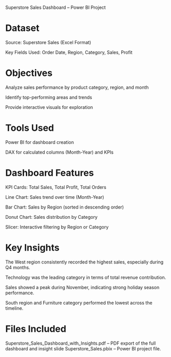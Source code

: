 Superstore Sales Dashboard – Power BI Project

# Dataset

Source: Superstore Sales (Excel Format)

Key Fields Used: Order Date, Region, Category, Sales, Profit

# Objectives

Analyze sales performance by product category, region, and month

Identify top-performing areas and trends

Provide interactive visuals for exploration

# Tools Used

Power BI for dashboard creation

DAX for calculated columns (Month-Year) and KPIs

# Dashboard Features

KPI Cards: Total Sales, Total Profit, Total Orders

Line Chart: Sales trend over time (Month-Year)

Bar Chart: Sales by Region (sorted in descending order)

Donut Chart: Sales distribution by Category

Slicer: Interactive filtering by Region or Category

# Key Insights

The West region consistently recorded the highest sales, especially during Q4 months.

Technology was the leading category in terms of total revenue contribution.

Sales showed a peak during November, indicating strong holiday season performance.

South region and Furniture category performed the lowest across the timeline.

# Files Included

Superstore_Sales_Dashboard_with_Insights.pdf – PDF export of the full dashboard and insight slide
Superstore_Sales.pbix – Power BI project file.
